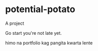 # potential-potato
A project

Go start you're not late yet.

himo na portfolio kag pangita kwarta lente

<!-- I will start today freelancing and VA help me

help me help me helpppp

mashed potato
